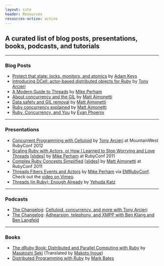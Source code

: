 ```yaml
---
layout: site
header: Resources
resources-active: active
---
```


## A curated list of blog posts, presentations, books, podcasts, and tutorials

- - -

### Blog Posts
* [Protect that state: locks, monitors, and atomics](http://weblog.therealadam.com/2012/07/05/protect-that-state-locks-monitors-and-atomics/) by [Adam Keys](http://weblog.therealadam.com/)
* [Introducing DCell: actor-based distributed objects for Ruby](http://www.unlimitednovelty.com/2012/04/introducing-dcell-actor-based.html) by [Tony Arcieri](https://twitter.com/bascule)
* [A Modern Guide to Threads](http://blog.carbonfive.com/2011/10/11/a-modern-guide-to-threads/) by [Mike Perham](https://twitter.com/mperham)
* [About concurrency and the GIL](http://merbist.com/2011/10/03/about-concurrency-and-the-gil/) by [Matt Aimonetti](http://merbist.com/about/)
* [Data safety and GIL removal](http://merbist.com/2011/10/18/data-safety-and-gil-removal/) by [Matt Aimonetti](http://merbist.com/about/)
* [Ruby concurrency explained](http://merbist.com/2011/02/22/concurrency-in-ruby-explained/) by [Matt Aimonetti](http://merbist.com/about/)
* [Ruby, Concurrency, and You](http://www.engineyard.com/blog/2011/ruby-concurrency-and-you/) by [Evan Phoenix](https://twitter.com/evanphx)

- - -

### Presentations
* [Concurrent Programming with Celluloid](http://confreaks.com/videos/956-mwrc2012-concurrent-programming-with-celluloid) by [Tony Arcieri](http://www.unlimitednovelty.com/) at MountainWest RubyConf 2012
* [Scaling Ruby with Actors, or How I Learned to Stop Worrying and Love Threads](http://confreaks.com/videos/702-rubyconf2011-scaling-ruby-with-actors-or-how-i-learned-to-stop-worrying-and-love-threads) [[slides](http://www.slideshare.net/mperham/actors-and-threads)] by [Mike Perham](https://www.mikeperham.com) at RubyConf 2011
* [Complex Ruby Concepts Simplified](http://confreaks.com/videos/714-rubyconf2011-complex-ruby-concepts-dummified) [[slides](http://rubyconf11.merbist.com/)] by [Matt Aimonetti](http://merbist.com/about/) at RubyConf 2011
* [Threads Fibers Events and Actors](http://www.mikeperham.com/2011/05/19/threads-fibers-events-and-actors/) by [Mike Perham](https://twitter.com/mperham) via [EMRubyConf](http://emrubyconf.com/). Check out the [video on Vimeo](http://vimeo.com/23933313).
* [Threads (in Ruby): Enough Already](http://yehudakatz.com/2010/08/14/threads-in-ruby-enough-already/) by [Yehuda Katz](http://yehudakatz.com/)

- - -

### Podcasts

* [The Changelog](http://thechangelog.com/): [Celluloid, concurrency, and more with Tony Arcieri](http://thechangelog.com/post/24130540569/episode-0-8-1-celluloid-concurrency-and-more-with-tony-a)
* [The Changelog](http://thechangelog.com/): [Adhearsion, telephony, and XMPP with Ben Klang and Ben Langfeld](http://thechangelog.com/post/21022975332/episode-0-7-9-adhearsion-telephony-and-xmpp-with-ben-kla)

- - -

### Books
* [The dRuby Book: Distributed and Parallel Computing with Ruby](http://pragprog.com/book/sidruby/the-druby-book) by [Masatoshi Seki](https://github.com/seki) (Translated by [Makoto Inoue](https://github.com/makoto))
* [Distributed Programming with Ruby](http://www.amazon.com/Distributed-Programming-Ruby-Mark-Bates/dp/0321638360/) by [Mark Bates](http://metabates.com/)
